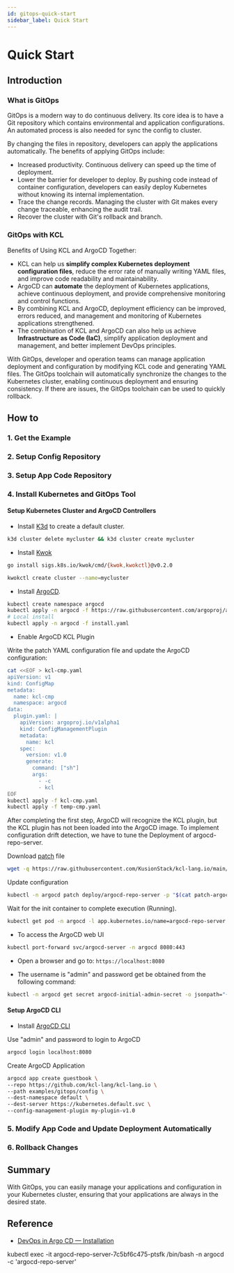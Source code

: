 ```yaml
---
id: gitops-quick-start
sidebar_label: Quick Start
---
```


# Quick Start

## Introduction

### What is GitOps

GitOps is a modern way to do continuous delivery. Its core idea is to have a Git repository which contains environmental and application configurations. An automated process is also needed for sync the config to cluster.

By changing the files in repository, developers can apply the applications automatically. The benefits of applying GitOps include:

+ Increased productivity. Continuous delivery can speed up the time of deployment.
+ Lower the barrier for developer to deploy. By pushing code instead of container configuration, developers can easily deploy Kubernetes without knowing its internal implementation.
+ Trace the change records. Managing the cluster with Git makes every change traceable, enhancing the audit trail.
+ Recover the cluster with Git's rollback and branch.

### GitOps with KCL

Benefits of Using KCL and ArgoCD Together:

+ KCL can help us **simplify complex Kubernetes deployment configuration files**, reduce the error rate of manually writing YAML files, and improve code readability and maintainability.
+ ArgoCD can **automate** the deployment of Kubernetes applications, achieve continuous deployment, and provide comprehensive monitoring and control functions.
+ By combining KCL and ArgoCD, deployment efficiency can be improved, errors reduced, and management and monitoring of Kubernetes applications strengthened.
+ The combination of KCL and ArgoCD can also help us achieve **Infrastructure as Code (IaC)**, simplify application deployment and management, and better implement DevOps principles.

With GitOps, developer and operation teams can manage application deployment and configuration by modifying KCL code and generating YAML files. The GitOps toolchain will automatically synchronize the changes to the Kubernetes cluster, enabling continuous deployment and ensuring consistency. If there are issues, the GitOps toolchain can be used to quickly rollback.

## How to

### 1. Get the Example

### 2. Setup Config Repository

### 3. Setup App Code Repository

### 4. Install Kubernetes and GitOps Tool

#### Setup Kubernetes Cluster and ArgoCD Controllers

+ Install [K3d](https://github.com/k3d-io/k3d) to create a default cluster.

```bash
k3d cluster delete mycluster && k3d cluster create mycluster
```

+ Install [Kwok](https://kwok.sigs.k8s.io/docs/user/installation/)

```bash
go install sigs.k8s.io/kwok/cmd/{kwok,kwokctl}@v0.2.0
```

```bash
kwokctl create cluster --name=mycluster
```

+ Install [ArgoCD](https://github.com/argoproj/argo-cd/releases/).

```bash
kubectl create namespace argocd
kubectl apply -n argocd -f https://raw.githubusercontent.com/argoproj/argo-cd/v2.7.4/manifests/install.yaml
# Local install
kubectl apply -n argocd -f install.yaml
```

+ Enable ArgoCD KCL Plugin

Write the patch YAML configuration file and update the ArgoCD configuration:

```bash
cat <<EOF > kcl-cmp.yaml
apiVersion: v1
kind: ConfigMap
metadata:
  name: kcl-cmp
  namespace: argocd
data:
  plugin.yaml: |
    apiVersion: argoproj.io/v1alpha1
    kind: ConfigManagementPlugin
    metadata:
      name: kcl
    spec:
      version: v1.0
      generate:
        command: ["sh"]
        args:
          - -c
          - kcl
EOF
kubectl apply -f kcl-cmp.yaml
kubectl apply -f temp-cmp.yaml
```

After completing the first step, ArgoCD will recognize the KCL plugin, but the KCL plugin has not been loaded into the ArgoCD image. To implement configuration drift detection, we have to tune the Deployment of argocd-repo-server.

Download [patch](https://github.com/KusionStack/examples/blob/main/kusion/argo-cd/patch-argocd-repo-server.yaml) file

```bash
wget -q https://raw.githubusercontent.com/KusionStack/kcl-lang.io/main/examples/kubernetes/argocd/patch-argocd-repo-server.yaml
```

Update configuration

```bash
kubectl -n argocd patch deploy/argocd-repo-server -p "$(cat patch-argocd-repo-server.yaml)"
```

Wait for the init container to complete execution (Running).

```bash
kubectl get pod -n argocd -l app.kubernetes.io/name=argocd-repo-server
```

+ To access the ArgoCD web UI

```bash
kubectl port-forward svc/argocd-server -n argocd 8080:443
```

+ Open a browser and go to: `https://localhost:8080`

+ The username is "admin" and password get be obtained from the following command:

```bash
kubectl -n argocd get secret argocd-initial-admin-secret -o jsonpath="{.data.password}" | base64 -d
```

#### Setup ArgoCD CLI

+ Install [ArgoCD CLI](https://github.com/argoproj/argo-cd/releases/download)

Use "admin" and password to login to ArgoCD

```bash
argocd login localhost:8080
```

Create ArgoCD Application

```bash
argocd app create guestbook \
--repo https://github.com/kcl-lang/kcl-lang.io \
--path examples/gitops/config \
--dest-namespace default \
--dest-server https://kubernetes.default.svc \
--config-management-plugin my-plugin-v1.0
```

### 5. Modify App Code and Update Deployment Automatically

### 6. Rollback Changes

## Summary

With GitOps, you can easily manage your applications and configuration in your Kubernetes cluster, ensuring that your applications are always in the desired state.

## Reference

+ [DevOps in Argo CD — Installation](https://medium.com/cloud-native-daily/devops-in-argo-cd-installation-4b5bf028caa5)

kubectl exec -it argocd-repo-server-7c5bf6c475-ptsfk /bin/bash -n argocd -c 'argocd-repo-server'
